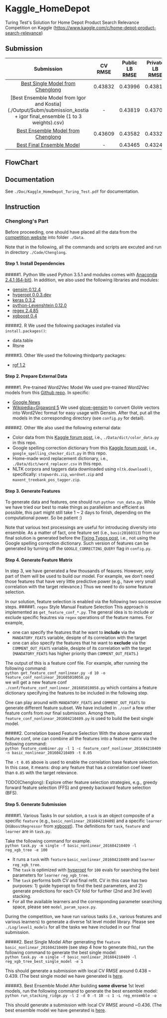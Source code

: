 # Kaggle_HomeDepot
Turing Test's Solution for Home Depot Product Search Relevance Competition on Kaggle (https://www.kaggle.com/c/home-depot-product-search-relevance)

## Submission
| Submission | CV RMSE | Public LB RMSE | Private LB RMSE | Position |
| :---: | :-------: | :--------------: | :---------------: | :------------------: |
| [Best Single Model from Chenglong](./Output/Subm/test.pred.[Feat@basic_nonlinear_201604210409]_[Learner@reg_xgb_tree]_[Id@84].[Mean0.438318]_[Std0.000786].csv) | 0.43832 | 0.43996 | 0.43811 | 9 |
| [Best Ensemble Model from Igor and Kostia](./Output/Subm/submission_kostia + igor final_ensemble (1 to 3 weights).csv) | - | 0.43819 | 0.43704 | 8 |
| [Best Ensemble Model from Chenglong](./Output/Subm/test.pred.[Feat@level2_meta_linear_201605030922]_[Learner@reg_ensemble]_[Id@1].[Mean0.436087]_[Std0.001027].csv) | 0.43609 | 0.43582 | 0.43325 | 4 |
| [Best Final Ensemble Model](./Output/Subm/reproduced_blend_0.438_0.436CV.csv) | - | 0.43465 | 0.43248 | 3 |

## FlowChart

## Documentation

See `./Doc/Kaggle_HomeDepot_Turing_Test.pdf` for documentation.

## Instruction

### Chenglong's Part
Before proceeding, one should have placed all the data from the [competition website](https://www.kaggle.com/c/home-depot-product-search-relevance/data) into folder `./Data`.

Note that in the following, all the commands and scripts are excuted and run in directory `./Code/Chenglong`.

#### Step 1. Install Dependencies
#####1. Python
We used Python 3.5.1 and modules comes with [Anaconda 2.4.1 (64-bit)](https://repo.continuum.io/archive/Anaconda3-2.4.1-Linux-x86_64.sh). In addition, we also used the following libraries and modules:
- [gensim 0.12.4](https://github.com/piskvorky/gensim/archive/0.12.4.tar.gz)
- [hyperopt 0.0.3.dev](https://github.com/hyperopt/hyperopt)
- [keras 0.3.2](https://github.com/fchollet/keras/archive/0.3.2.tar.gz)
- [python-Levenshtein 0.12.0](https://pypi.python.org/pypi/python-Levenshtein/0.12.0)
- [regex 2.4.85](https://pypi.python.org/pypi/regex)
- [xgboost 0.4](https://github.com/dmlc/xgboost/archive/v0.40.tar.gz)

#####2. R
We used the following packages installed via `install.packages()`:
- data.table
- Rtsne

#####3. Other
We used the following thirdparty packages:
- [rgf 1.2](http://stat.rutgers.edu/home/tzhang/software/rgf/rgf1.2.zip)

#### Step 2. Prepare External Data
#####1. Pre-trained Word2Vec Model
We used pre-trained Word2Vec models from this [Github repo](https://github.com/3Top/word2vec-api). In specific:
- [Google News](https://drive.google.com/file/d/0B7XkCwpI5KDYNlNUTTlSS21pQmM/)
- [Wikipedia+Gigaword 5](http://nlp.stanford.edu/data/glove.6B.zip)
We used [glove-gensim](https://github.com/manasRK/glove-gensim) to convert GloVe vectors into Word2Vec format for easy usage with Gensim. After that, put all the models in the corresponding directory (see `config.py` for detail).

#####2. Other
We also used the following external data:
- Color data from this [Kaggle forum post](https://www.kaggle.com/c/home-depot-product-search-relevance/forums/t/18967/data-preparation), i.e., `./Data/dict/color_data.py` in this repo.
- Google spelling correction dictionary from this [Kaggle forum post](https://www.kaggle.com/steubk/home-depot-product-search-relevance/fixing-typos), i.e., `google_spelling_checker_dict.py` in this repo.
- Home-made word replacement dictionary, i.e., `./Data/dict/word_replacer.csv` in this repo.
- NLTK corpora and taggers data downloaded using `nltk.download()`, specifically: `stopwords.zip`, `wordnet.zip` and `maxent_treebank_pos_tagger.zip`.

#### Step 3. Generate Features
To generate data and features, one should run `python run_data.py`. While we have tried our best to make things as parallelism and efficient as possible, this part might still take 1 ~ 2 days to finish, depending on the computational power. So be patient :)

Note that various text processings are useful for introducing diversity into ensemble. As a matter of fact, one feature set (i.e., `basic20160313`) from our final solution is generated before the [Fixing Typos post](https://www.kaggle.com/steubk/home-depot-product-search-relevance/fixing-typos), i.e., not using the Google spelling correction dictionary. Such version of features can be generated by turning off the `GOOGLE_CORRECTING_QUERY` flag in `config.py`.

#### Step 4. Generate Feature Matrix
In step 3, we have generated a few thousands of feaures. However, only part of them will be used to build our model. For example, we don't need those features that have very little predictive power (e.g., have very small correlation with the target relevance.) Thus we need to do some feature selection.

In our solution, feature selection is enabled via the following two successive steps.
#####1. `regex` Style Manual Feature Selection
This approach is implemented as `get_feature_conf_*.py`. The general idea is to include or exclude specific feautres via `regex` operations of the feature names. For example, 
- one can specify the features that he want to **include** via the `MANDATORY_FEATS` variable, desipte of its correlation with the target 
- one can also specify the features that he want to **exclude** via the `COMMENT_OUT_FEATS` variable, desipte of its correlation with the target (`MANDATORY_FEATS` has higher priority than `COMMENT_OUT_FEATS`.)

The output of this is a feature conf file. For example, after running the following command:  
`python get_feature_conf_nonlinear.py -d 10 -o feature_conf_nonlinear_201605010058.py`  
we will get a new feature conf `./conf/feature_conf_nonlinear_201605010058.py` which contains a feature dictionary specifying the features to be included in the following step.

One can play around with `MANDATORY_FEATS` and `COMMENT_OUT_FEATS` to generate different feature subset. We have included in `./conf` a few other feature confs from our final submission. Among them, `feature_conf_nonlinear_201604210409.py` is used to build the best single model.

#####2. Correlation based Feature Selection
With the above generated feature conf, one can combine all the features into a feature matrix via the following command:  
`python feature_combiner.py -l 1 -c feature_conf_nonlinear_201604210409 -n basic_nonlinear_201604210409 -t 0.05`

The `-t 0.05` above is used to enable the correlation base feature selection. In this case, it means: drop any feature that has a correlation coef lower than `0.05` with the target relevance.

TODO(Chenglong): Explore other feature selection strategies, e.g., greedy forward feature selection (FFS) and greedy backward feature selection (BFS).

#### Step 5. Generate Submission
#####1. Various Tasks
In our solution, a `task` is an object composite of a specific `feature` (e.g., `basic_nonlinear_201604210409`) and a specific `learner` (`XGBoostRegressor` from [xgboost](https://github.com/dmlc/xgboost)). The definitions for `task`, `feature` and `learner` are in `task.py`.

Take the following command for example.    
`python task.py -m single -f basic_nonlinear_201604210409 -l reg_xgb_tree -e 100`  
- It runs a `task` with `feature` `basic_nonlinear_201604210409` and `learner` `reg_xgb_tree`. 
- The `task` is optimized with [hyperopt](https://github.com/hyperopt/hyperopt) for `100` evals for searching the best parameters for `learner` `reg_xgb_tree`. 
- The `task` performs both CV and final refit. CV in this case has two purposes: 1) guide hyperopt to find the best parameters, and 2) generate predictions for each CV fold for further (2nd and 3rd level) stacking. 
- For all the available learners and the corresponding parameter searching space, please see `model_param_space.py`.

During the competition, we have run various tasks (i.e., various features and various learners) to generate a diverse 1st level model library. Please see `./Log/level1_models` for all the tasks we have included in our final submission.

#####2. Best Single Model
After generating the `feature` `basic_nonlinear_201604210409` (see step 4 how to generate this), run the following command to generate the best single model:  
`python task.py -m single -f basic_nonlinear_201604210409 -l reg_xgb_tree_best_single_model -e 1`

This should generate a submission with local CV RMSE around 0.438 ~ 0.439. (The best single model we have generated is [here](./Output/Subm/test.pred.[Feat@basic_nonlinear_201604210409]_[Learner@reg_xgb_tree]_[Id@84].[Mean0.438318]_[Std0.000786].csv).

#####3. Best Ensemble Model
After building **some diverse** 1st level models, run the following command to generate the best ensemble model:  
`python run_stacking_ridge.py -l 2 -d 0 -t 10 -c 1 -L reg_ensemble -o`

This should generate a submission with local CV RMSE around ~0.436. (The best ensemble model we have generated is [here](./Output/Subm/test.pred.[Feat@level2_meta_linear_201605030922]_[Learner@reg_ensemble]_[Id@1].[Mean0.436087]_[Std0.001027].csv).
